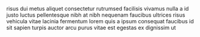 risus dui metus aliquet consectetur rutrumsed facilisis vivamus nulla a id justo
luctus pellentesque nibh at nibh nequenam faucibus ultrices risus vehicula
vitae lacinia fermentum lorem quis a ipsum consequat faucibus id sit sapien
turpis auctor arcu purus vitae est egestas ex dignissim ut